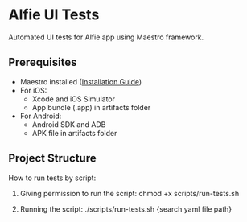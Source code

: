 # Alfie UI Tests

Automated UI tests for Alfie app using Maestro framework.

## Prerequisites

- Maestro installed ([Installation Guide](https://maestro.mobile.dev/getting-started/installing-maestro))
- For iOS:
  - Xcode and iOS Simulator
  - App bundle (.app) in artifacts folder
- For Android:
  - Android SDK and ADB
  - APK file in artifacts folder

## Project Structure

How to run tests by script:

1. Giving permission to run the script:
chmod +x scripts/run-tests.sh

2. Running the script:
./scripts/run-tests.sh {search yaml file path}